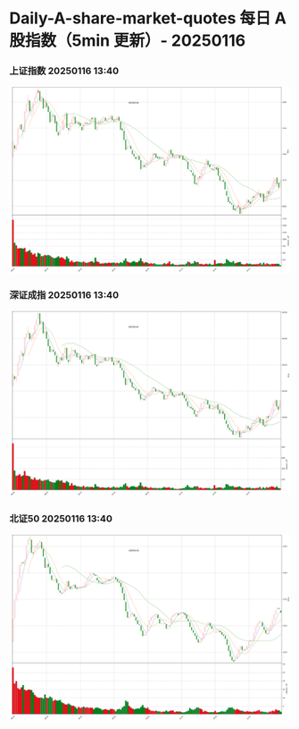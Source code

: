 
# Daily-A-share-market-quotes 每日 A 股指数（5min 更新）- 20250116

### 上证指数 20250116 13:40
![](./fig/2025/1/20250116-sh000001.png)

### 深证成指 20250116 13:40
![](./fig/2025/1/20250116-sz399001.png)

### 北证50 20250116 13:40
![](./fig/2025/1/20250116-bj899050.png)
